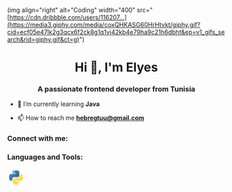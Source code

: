 (img align="right" alt="Coding" width="400" src="[https://cdn.dribbble.com/users/116207...](https://media3.giphy.com/media/coxQHKASG60HrHtvkt/giphy.gif?cid=ecf05e47lk2g3qcx6f2ck8g1q1vj42kb4e79ha9c21h6dbht&ep=v1_gifs_search&rid=giphy.gif&ct=g)")
<h1 align="center">Hi 👋, I'm Elyes</h1>
<h3 align="center">A passionate frontend developer from Tunisia</h3>

- 🌱 I’m currently learning **Java**

- 📫 How to reach me **hebregtuu@gmail.com**

<h3 align="left">Connect with me:</h3>
<p align="left">
</p>

<h3 align="left">Languages and Tools:</h3>
<p align="left"> <a href="https://www.python.org" target="_blank" rel="noreferrer"> <img src="https://raw.githubusercontent.com/devicons/devicon/master/icons/python/python-original.svg" alt="python" width="40" height="40"/> </a> </p>

